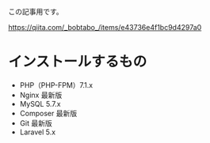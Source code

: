 この記事用です。

https://qiita.com/_bobtabo_/items/e43736e4f1bc9d4297a0

# インストールするもの
* PHP（PHP-FPM）7.1.x
* Nginx 最新版
* MySQL 5.7.x
* Composer 最新版
* Git 最新版
* Laravel 5.x

